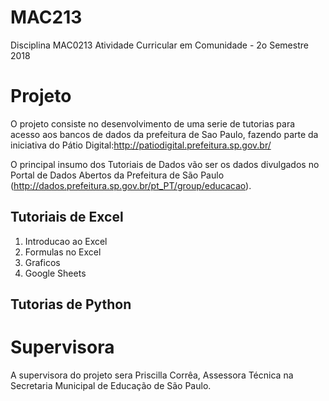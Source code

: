 # MAC213
Disciplina MAC0213 Atividade Curricular em Comunidade - 2o Semestre 2018

# Projeto

O projeto consiste no desenvolvimento de uma serie de tutorias para acesso aos bancos de dados da prefeitura de Sao Paulo, fazendo parte da iniciativa do Pátio Digital:http://patiodigital.prefeitura.sp.gov.br/  

O principal insumo dos Tutoriais de Dados vão ser os dados divulgados no Portal de Dados Abertos da Prefeitura de São Paulo (http://dados.prefeitura.sp.gov.br/pt_PT/group/educacao). 

## Tutoriais de Excel

1. Introducao ao Excel
2. Formulas no Excel
3. Graficos
4. Google Sheets


## Tutorias de Python


# Supervisora

A supervisora do projeto sera Priscilla Corrêa, Assessora Técnica na Secretaria Municipal de Educação de São Paulo.
